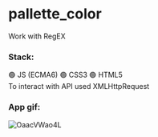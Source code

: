 # pallette_color
Work with RegEX    
### Stack:    
🟢 JS (ECMA6) 🟢 CSS3 🟢 HTML5    
To interact with API used XMLHttpRequest    

### App gif:   
![OaacVWao4L](https://user-images.githubusercontent.com/86303341/139132381-8e25f16b-6f08-433d-a142-37b7862c16e9.gif)



